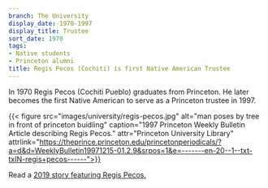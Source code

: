 ```yaml
---
branch: The University
display_date: 1970-1997
display_title: Trustee
sort_date: 1970
tags:
- Native students
- Princeton alumni
title: Regis Pecos (Cochiti) is first Native American Trustee
---
```


In 1970 Regis Pecos (Cochiti Pueblo) graduates from Princeton. He later becomes the first Native American to serve as a Princeton trustee in 1997.

{{< figure src="images/university/regis-pecos.jpg" alt="man poses by tree in front of princeton buidling" caption="1997 Princeton Weekly Bulletin Article describing Regis Pecos." attr="Princeton University Library" attrlink="https://theprince.princeton.edu/princetonperiodicals/?a=d&d=WeeklyBulletin19971215-01.2.9&srpos=1&e=-------en-20--1--txt-txIN-regis+pecos------">}}

Read a [2019 story featuring Regis Pecos.](https://indigenous.princeton.edu/news/dealmaker-how-regis-pecos-77-confronted-history-and-bridged-gap-between-two-communities)
